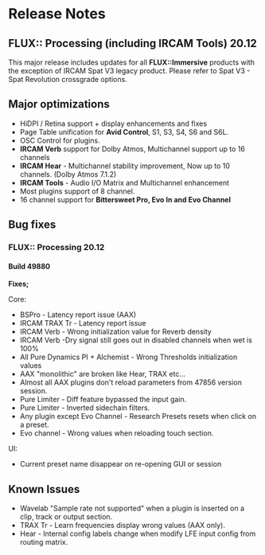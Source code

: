 # Release Notes

## FLUX:: Processing (including IRCAM Tools) 20.12

This major release includes updates for all **FLUX::Immersive** products with the exception of IRCAM Spat V3 legacy product. Please refer to Spat V3 - Spat Revolution crossgrade options.  

## Major optimizations

* HiDPI / Retina support + display enhancements and fixes
* Page Table unification for **Avid Control**, S1, S3, S4, S6 and S6L.
* OSC Control for plugins.
* **IRCAM Verb** support for Dolby Atmos, Multichannel support up to 16 channels 
* **IRCAM Hear** - Multichannel stability improvement, Now up to 10 channels. (Dolby Atmos 7.1.2)
* **IRCAM Tools** - Audio I/O Matrix and Multichannel enhancement 
* Most plugins support of 8 channel.
* 16 channel support for **Bittersweet Pro, Evo In and Evo Channel**


## Bug fixes

### FLUX:: Processing 20.12 

#### Build 49880

**Fixes;**

Core:

* BSPro - Latency report issue (AAX)
* IRCAM TRAX Tr - Latency report issue
* IRCAM Verb - Wrong initialization value for Reverb density
* IRCAM Verb -Dry signal still goes out in disabled channels when wet is 100%
* All Pure Dynamics PI + Alchemist - Wrong Thresholds initialization values
* AAX "monolithic" are broken like Hear, TRAX etc...
* Almost all AAX plugins don't reload parameters from 47856 version session.
* Pure Limiter - Diff feature bypassed the input gain.
* Pure Limiter - Inverted sidechain filters.
* Any plugin except Evo Channel - Research Presets resets when click on a preset.
* Evo channel - Wrong values when reloading touch section.



UI:

* Current preset name disappear on re-opening GUI or session




## Known Issues

* Wavelab "Sample rate not supported" when a plugin is inserted on a clip, track or output section.
* TRAX Tr  - Learn frequencies display wrong values (AAX only).
* Hear - Internal config labels change when modify LFE input config from routing matrix.




